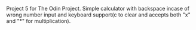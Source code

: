 Project 5 for The Odin Project.
Simple calculator with backspace incase of wrong number input and keyboard support(c to clear and accepts both "x" and "*" for multiplication).